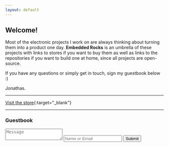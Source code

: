 ```yaml
---
layout: default
---
```



## Welcome!

Most of the electronic projects I work on are always thinking about turning them into a product one day. **Embedded Rocks** is an umbrella of these projects with links to stores if you want to buy them as well as links to the repositories if you want to build one at home, since all projects are open-source.

If you have any questions or simply get in touch, sign my guestbook below :)

Jonathas.

---

[Visit the store](https://store.embedded.rocks/){:target="_blank"}


---





<div class="container">
    <h3>Guestbook</h3>
    <form action="https://usebasin.com/f/be3b2e6ed179" method="POST" enctype="multipart/form-data" id="guestbook">
        <textarea name="message" row="3" required placeholder="Message"></textarea>
        <input type="text" name="name" placeholder="Name or Email" required/>
        <input  id="dateTime" type="hidden" name="dateTime"/>
        <input type="submit"/>
    </form>
</div>
<script>
    document.getElementById('dateTime').value = new Date().toUTCString();
</script>
